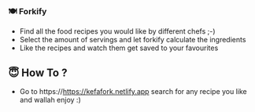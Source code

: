 ### 🍽️ Forkify

- Find all the food recipes you would like by different chefs ;-)
- Select the amount of servings and let forkify calculate the ingredients
- Like the recipes and watch them get saved to your favourites

## 😇 How To ?

- Go to https://https://kefafork.netlify.app search for any recipe you like and wallah enjoy :)
